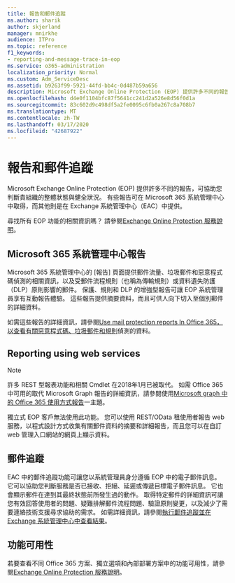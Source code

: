 ```yaml
---
title: 報告和郵件追蹤
ms.author: sharik
author: skjerland
manager: mnirkhe
audience: ITPro
ms.topic: reference
f1_keywords:
- reporting-and-message-trace-in-eop
ms.service: o365-administration
localization_priority: Normal
ms.custom: Adm_ServiceDesc
ms.assetid: b9263f99-5921-44fd-bb4c-0d487b59a656
description: Microsoft Exchange Online Protection (EOP) 提供許多不同的報告，可協助您判斷貴組織的整體狀態與健全狀況。 有些報告可在 Microsoft 365 系統管理中心中取得，而其他則是在 Exchange 系統管理中心（EAC）中提供。
ms.openlocfilehash: d4e0f1104bfc87f5641cc241d2a526e8d56f0d1a
ms.sourcegitcommit: 83c602d9c498df5a2fe0095c6fb0a267c8a708b7
ms.translationtype: MT
ms.contentlocale: zh-TW
ms.lasthandoff: 03/17/2020
ms.locfileid: "42687922"
---
```

# <a name="reporting-and-message-trace"></a>報告和郵件追蹤

Microsoft Exchange Online Protection (EOP) 提供許多不同的報告，可協助您判斷貴組織的整體狀態與健全狀況。 有些報告可在 Microsoft 365 系統管理中心中取得，而其他則是在 Exchange 系統管理中心（EAC）中提供。

尋找所有 EOP 功能的相關資訊嗎？ 請參閱[Exchange Online Protection 服務說明](exchange-online-protection-service-description.md)。

## <a name="microsoft-365-admin-center-reports"></a>Microsoft 365 系統管理中心報告

Microsoft 365 系統管理中心的 [報告] 頁面提供郵件流量、垃圾郵件和惡意程式碼偵測的相關資訊，以及受郵件流程規則（也稱為傳輸規則）或資料遺失防護（DLP）原則影響的郵件。 保護、規則和 DLP 的增強型報告可讓 EOP 系統管理員享有互動報告體驗。 這些報告提供摘要資料，而且可供人向下切入至個別郵件的詳細資料。

如需這些報告的詳細資訊，請參閱[Use mail protection reports In Office 365，以查看有關惡意程式碼、垃圾郵件和規則](https://docs.microsoft.com/exchange/monitoring/use-mail-protection-reports)偵測的資料。

## <a name="reporting-using-web-services"></a>Reporting using web services

> [!NOTE]
> 許多 REST 型報表功能和相關 Cmdlet 在2018年1月已被取代。 如需 Office 365 中可用的取代 Microsoft Graph 報告的詳細資訊，請參閱使用[Microsoft graph 中的 Office 365 使用方式報告](https://go.microsoft.com/fwlink/p/?LinkID=865135)一主題。

獨立式 EOP 客戶無法使用此功能。 您可以使用 REST/OData 租使用者報告 web 服務，以程式設計方式收集有關郵件資料的摘要和詳細報告，而且您可以在自訂 web 管理入口網站的網頁上顯示資料。

## <a name="message-trace"></a>郵件追蹤

EAC 中的郵件追蹤功能可讓您以系統管理員身分遵循 EOP 中的電子郵件訊息。 它可以協助您判斷服務是否已接收、拒絕、延遲或傳遞目標電子郵件訊息。 它也會顯示郵件在達到其最終狀態前所發生過的動作。 取得特定郵件的詳細資訊可讓您有效回答使用者的問題、疑難排解郵件流程問題、驗證原則變更，以及減少了需要連絡技術支援尋求協助的需求。 如需詳細資訊，請參閱[執行郵件追蹤並在 Exchange 系統管理中心中查看結果](https://docs.microsoft.com/exchange/monitoring/trace-an-email-message/run-a-message-trace-and-view-results)。

## <a name="feature-availability"></a>功能可用性

若要查看不同 Office 365 方案、獨立選項和內部部署方案中的功能可用性，請參閱[Exchange Online Protection 服務說明](exchange-online-protection-service-description.md)。
